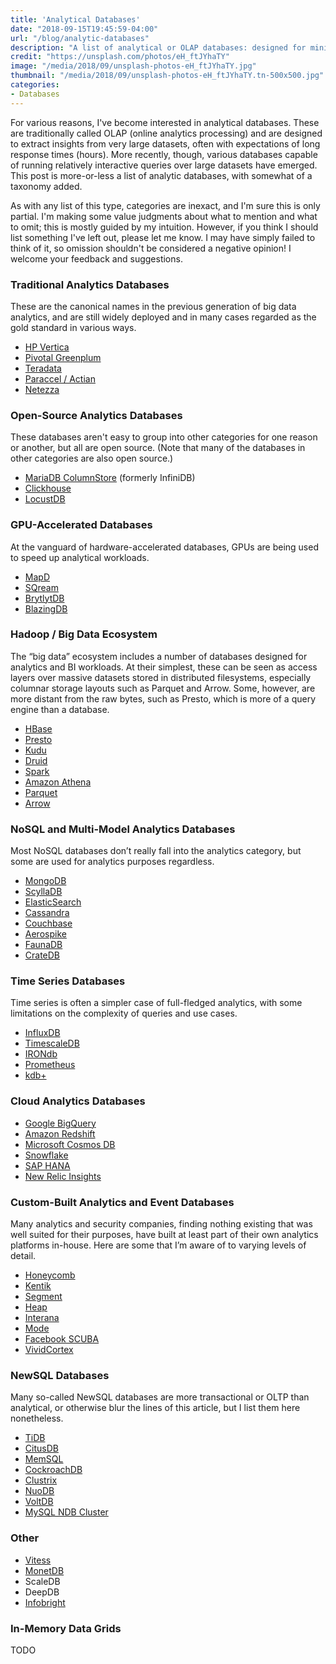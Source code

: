 ```yaml
---
title: 'Analytical Databases'
date: "2018-09-15T19:45:59-04:00"
url: "/blog/analytic-databases"
description: "A list of analytical or OLAP databases: designed for mining insights from extremely large datasets."
credit: "https://unsplash.com/photos/eH_ftJYhaTY"
image: "/media/2018/09/unsplash-photos-eH_ftJYhaTY.jpg"
thumbnail: "/media/2018/09/unsplash-photos-eH_ftJYhaTY.tn-500x500.jpg"
categories:
- Databases
---
```

For various reasons, I've become interested in analytical databases.
These are traditionally called OLAP (online analytics processing) and are designed to extract insights from very large datasets, often with expectations of long response times (hours).
More recently, though, various databases capable of running relatively interactive queries over large datasets have emerged.
This post is more-or-less a list of analytic databases, with somewhat of a taxonomy added.
<!--more-->

As with any list of this type, categories are inexact, and I'm sure this is only partial.
I'm making some value judgments about what to mention and what to omit; this is mostly guided by my intuition.
However, if you think I should list something I've left out, please let me know.
I may have simply failed to think of it, so omission shouldn't be considered a negative opinion!
I welcome your feedback and suggestions.

### Traditional Analytics Databases

These are the canonical names in the previous generation of big data analytics, and are still widely deployed and in many cases regarded as the gold standard in various ways.

* [HP Vertica](https://www.vertica.com/)
* [Pivotal Greenplum](https://pivotal.io/pivotal-greenplum)
* [Teradata](https://www.teradata.com/)
* [Paraccel / Actian](https://www.actian.com/)
* [Netezza](https://www.ibm.com/analytics/netezza)

### Open-Source Analytics Databases

These databases aren't easy to group into other categories for one reason or another, but all are open source.
(Note that many of the databases in other categories are also open source.)

* [MariaDB ColumnStore](https://mariadb.com/products/technology/columnstore) (formerly InfiniDB)
* [Clickhouse](https://clickhouse.yandex/)
* [LocustDB](https://github.com/cswinter/LocustDB)

### GPU-Accelerated Databases

At the vanguard of hardware-accelerated databases, GPUs are being used to speed up analytical workloads.

* [MapD](https://www.mapd.com/platform/)
* [SQream](https://sqream.com/)
* [BrytlytDB](https://www.brytlyt.com/)
* [BlazingDB](https://blazingdb.com/)

### Hadoop / Big Data Ecosystem

The “big data” ecosystem includes a number of databases designed for analytics and BI workloads. At their simplest, these can be seen as access layers over massive datasets stored in distributed filesystems, especially columnar storage layouts such as Parquet and Arrow. Some, however, are more distant from the raw bytes, such as Presto, which is more of a query engine than a database.

* [HBase](https://hbase.apache.org/)
* [Presto](https://prestodb.io/)
* [Kudu](https://kudu.apache.org/)
* [Druid](http://druid.io/)
* [Spark](https://spark.apache.org/)
* [Amazon Athena](https://aws.amazon.com/athena/)
* [Parquet](https://parquet.apache.org/)
* [Arrow](https://arrow.apache.org/)

### NoSQL and Multi-Model Analytics Databases

Most NoSQL databases don’t really fall into the analytics category, but some are used for analytics purposes regardless.

* [MongoDB](https://www.mongodb.com/)
* [ScyllaDB](https://www.scylladb.com/)
* [ElasticSearch](https://www.elastic.co/)
* [Cassandra](https://cassandra.apache.org/)
* [Couchbase](https://www.couchbase.com/)
* [Aerospike](https://www.aerospike.com/)
* [FaunaDB](https://fauna.com/)
* [CrateDB](https://crate.io/)

### Time Series Databases

Time series is often a simpler case of full-fledged analytics, with some limitations on the complexity of queries and use cases.

* [InfluxDB](https://www.influxdata.com/)
* [TimescaleDB](https://www.timescale.com/)
* [IRONdb](https://www.irondb.io/)
* [Prometheus](https://prometheus.io/)
* [kdb+](https://kx.com/)

### Cloud Analytics Databases

* [Google BigQuery](https://cloud.google.com/bigquery/)
* [Amazon Redshift](https://aws.amazon.com/redshift/)
* [Microsoft Cosmos DB](https://azure.microsoft.com/en-us/services/cosmos-db/)
* [Snowflake](https://www.snowflake.com/)
* [SAP HANA](https://www.sap.com/products/hana.html)
* [New Relic Insights](https://newrelic.com/insights)

### Custom-Built Analytics and Event Databases

Many analytics and security companies, finding nothing existing that was well suited for their purposes, have built at least part of their own analytics platforms in-house. Here are some that I’m aware of to varying levels of detail.

* [Honeycomb](https://www.honeycomb.io/)
* [Kentik](https://www.kentik.com/)
* [Segment](https://segment.com/)
* [Heap](https://heapanalytics.com/)
* [Interana](https://www.interana.com)
* [Mode](https://modeanalytics.com/)
* [Facebook SCUBA](https://research.fb.com/publications/scuba-diving-into-data-at-facebook/)
* [VividCortex](https://www.vividcortex.com/)

### NewSQL Databases

Many so-called NewSQL databases are more transactional or OLTP than analytical, or otherwise blur the lines of this article, but I list them here nonetheless.

* [TiDB](https://www.pingcap.com/en/)
* [CitusDB](https://www.citusdata.com/)
* [MemSQL](https://www.memsql.com/)
* [CockroachDB](https://www.cockroachlabs.com/)
* [Clustrix](https://www.clustrix.com/)
* [NuoDB](http://www.nuodb.com/)
* [VoltDB](https://www.voltdb.com/)
* [MySQL NDB Cluster](https://www.mysql.com/products/cluster/)

### Other

* [Vitess](https://vitess.io/)
* [MonetDB](https://www.monetdb.org/)
* ScaleDB
* DeepDB
* [Infobright](http://www.ignitetech.com/solutions/information-technology/infobrightdb)

### In-Memory Data Grids

TODO

